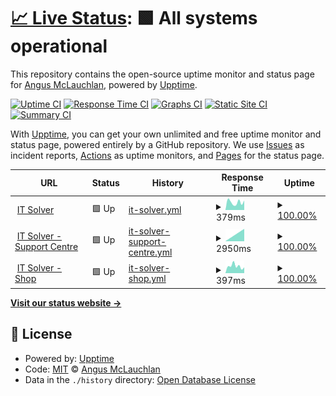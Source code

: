 # [📈 Live Status](https://status.itsolver.net): <!--live status--> **🟩 All systems operational**

This repository contains the open-source uptime monitor and status page for [Angus McLauchlan](https://www.itsolver.net), powered by [Upptime](https://github.com/upptime/upptime).

[![Uptime CI](https://github.com/koj-co/upptime/workflows/Uptime%20CI/badge.svg)](https://github.com/koj-co/upptime/actions?query=workflow%3A%22Uptime+CI%22)
[![Response Time CI](https://github.com/koj-co/upptime/workflows/Response%20Time%20CI/badge.svg)](https://github.com/koj-co/upptime/actions?query=workflow%3A%22Response+Time+CI%22)
[![Graphs CI](https://github.com/koj-co/upptime/workflows/Graphs%20CI/badge.svg)](https://github.com/koj-co/upptime/actions?query=workflow%3A%22Graphs+CI%22)
[![Static Site CI](https://github.com/koj-co/upptime/workflows/Static%20Site%20CI/badge.svg)](https://github.com/koj-co/upptime/actions?query=workflow%3A%22Static+Site+CI%22)
[![Summary CI](https://github.com/koj-co/upptime/workflows/Summary%20CI/badge.svg)](https://github.com/koj-co/upptime/actions?query=workflow%3A%22Summary+CI%22)

With [Upptime](https://upptime.js.org), you can get your own unlimited and free uptime monitor and status page, powered entirely by a GitHub repository. We use [Issues](https://github.com/itsolver/upptime/issues) as incident reports, [Actions](https://github.com/itsolver/upptime/actions) as uptime monitors, and [Pages](https://status.itsolver.net) for the status page.

<!--start: status pages-->
<!-- This summary is generated by Upptime (https://github.com/upptime/upptime) -->
<!-- Do not edit this manually, your changes will be overwritten -->
<!-- prettier-ignore -->
| URL | Status | History | Response Time | Uptime |
| --- | ------ | ------- | ------------- | ------ |
| <img alt="" src="https://favicons.githubusercontent.com/www.itsolver.net" height="13"> [IT Solver](https://www.itsolver.net) | 🟩 Up | [it-solver.yml](https://github.com/itsolver/upptime/commits/master/history/it-solver.yml) | <details><summary><img alt="Response time graph" src="./graphs/it-solver/response-time-week.png" height="20"> 379ms</summary><br><a href="https://status.itsolver.net/history/it-solver"><img alt="Response time 379" src="https://img.shields.io/endpoint?url=https%3A%2F%2Fraw.githubusercontent.com%2Fitsolver%2Fupptime%2Fmaster%2Fapi%2Fit-solver%2Fresponse-time.json"></a><br><a href="https://status.itsolver.net/history/it-solver"><img alt="24-hour response time 379" src="https://img.shields.io/endpoint?url=https%3A%2F%2Fraw.githubusercontent.com%2Fitsolver%2Fupptime%2Fmaster%2Fapi%2Fit-solver%2Fresponse-time-day.json"></a><br><a href="https://status.itsolver.net/history/it-solver"><img alt="7-day response time 379" src="https://img.shields.io/endpoint?url=https%3A%2F%2Fraw.githubusercontent.com%2Fitsolver%2Fupptime%2Fmaster%2Fapi%2Fit-solver%2Fresponse-time-week.json"></a><br><a href="https://status.itsolver.net/history/it-solver"><img alt="30-day response time 379" src="https://img.shields.io/endpoint?url=https%3A%2F%2Fraw.githubusercontent.com%2Fitsolver%2Fupptime%2Fmaster%2Fapi%2Fit-solver%2Fresponse-time-month.json"></a><br><a href="https://status.itsolver.net/history/it-solver"><img alt="1-year response time 379" src="https://img.shields.io/endpoint?url=https%3A%2F%2Fraw.githubusercontent.com%2Fitsolver%2Fupptime%2Fmaster%2Fapi%2Fit-solver%2Fresponse-time-year.json"></a></details> | <details><summary><a href="https://status.itsolver.net/history/it-solver">100.00%</a></summary><a href="https://status.itsolver.net/history/it-solver"><img alt="All-time uptime 100.00%" src="https://img.shields.io/endpoint?url=https%3A%2F%2Fraw.githubusercontent.com%2Fitsolver%2Fupptime%2Fmaster%2Fapi%2Fit-solver%2Fuptime.json"></a><br><a href="https://status.itsolver.net/history/it-solver"><img alt="24-hour uptime 100.00%" src="https://img.shields.io/endpoint?url=https%3A%2F%2Fraw.githubusercontent.com%2Fitsolver%2Fupptime%2Fmaster%2Fapi%2Fit-solver%2Fuptime-day.json"></a><br><a href="https://status.itsolver.net/history/it-solver"><img alt="7-day uptime 100.00%" src="https://img.shields.io/endpoint?url=https%3A%2F%2Fraw.githubusercontent.com%2Fitsolver%2Fupptime%2Fmaster%2Fapi%2Fit-solver%2Fuptime-week.json"></a><br><a href="https://status.itsolver.net/history/it-solver"><img alt="30-day uptime 100.00%" src="https://img.shields.io/endpoint?url=https%3A%2F%2Fraw.githubusercontent.com%2Fitsolver%2Fupptime%2Fmaster%2Fapi%2Fit-solver%2Fuptime-month.json"></a><br><a href="https://status.itsolver.net/history/it-solver"><img alt="1-year uptime 100.00%" src="https://img.shields.io/endpoint?url=https%3A%2F%2Fraw.githubusercontent.com%2Fitsolver%2Fupptime%2Fmaster%2Fapi%2Fit-solver%2Fuptime-year.json"></a></details>
| <img alt="" src="https://favicons.githubusercontent.com/support.itsolver.net" height="13"> [IT Solver - Support Centre](https://support.itsolver.net) | 🟩 Up | [it-solver-support-centre.yml](https://github.com/itsolver/upptime/commits/master/history/it-solver-support-centre.yml) | <details><summary><img alt="Response time graph" src="./graphs/it-solver-support-centre/response-time-week.png" height="20"> 2950ms</summary><br><a href="https://status.itsolver.net/history/it-solver-support-centre"><img alt="Response time 2950" src="https://img.shields.io/endpoint?url=https%3A%2F%2Fraw.githubusercontent.com%2Fitsolver%2Fupptime%2Fmaster%2Fapi%2Fit-solver-support-centre%2Fresponse-time.json"></a><br><a href="https://status.itsolver.net/history/it-solver-support-centre"><img alt="24-hour response time 2950" src="https://img.shields.io/endpoint?url=https%3A%2F%2Fraw.githubusercontent.com%2Fitsolver%2Fupptime%2Fmaster%2Fapi%2Fit-solver-support-centre%2Fresponse-time-day.json"></a><br><a href="https://status.itsolver.net/history/it-solver-support-centre"><img alt="7-day response time 2950" src="https://img.shields.io/endpoint?url=https%3A%2F%2Fraw.githubusercontent.com%2Fitsolver%2Fupptime%2Fmaster%2Fapi%2Fit-solver-support-centre%2Fresponse-time-week.json"></a><br><a href="https://status.itsolver.net/history/it-solver-support-centre"><img alt="30-day response time 2950" src="https://img.shields.io/endpoint?url=https%3A%2F%2Fraw.githubusercontent.com%2Fitsolver%2Fupptime%2Fmaster%2Fapi%2Fit-solver-support-centre%2Fresponse-time-month.json"></a><br><a href="https://status.itsolver.net/history/it-solver-support-centre"><img alt="1-year response time 2950" src="https://img.shields.io/endpoint?url=https%3A%2F%2Fraw.githubusercontent.com%2Fitsolver%2Fupptime%2Fmaster%2Fapi%2Fit-solver-support-centre%2Fresponse-time-year.json"></a></details> | <details><summary><a href="https://status.itsolver.net/history/it-solver-support-centre">100.00%</a></summary><a href="https://status.itsolver.net/history/it-solver-support-centre"><img alt="All-time uptime 100.00%" src="https://img.shields.io/endpoint?url=https%3A%2F%2Fraw.githubusercontent.com%2Fitsolver%2Fupptime%2Fmaster%2Fapi%2Fit-solver-support-centre%2Fuptime.json"></a><br><a href="https://status.itsolver.net/history/it-solver-support-centre"><img alt="24-hour uptime 100.00%" src="https://img.shields.io/endpoint?url=https%3A%2F%2Fraw.githubusercontent.com%2Fitsolver%2Fupptime%2Fmaster%2Fapi%2Fit-solver-support-centre%2Fuptime-day.json"></a><br><a href="https://status.itsolver.net/history/it-solver-support-centre"><img alt="7-day uptime 100.00%" src="https://img.shields.io/endpoint?url=https%3A%2F%2Fraw.githubusercontent.com%2Fitsolver%2Fupptime%2Fmaster%2Fapi%2Fit-solver-support-centre%2Fuptime-week.json"></a><br><a href="https://status.itsolver.net/history/it-solver-support-centre"><img alt="30-day uptime 100.00%" src="https://img.shields.io/endpoint?url=https%3A%2F%2Fraw.githubusercontent.com%2Fitsolver%2Fupptime%2Fmaster%2Fapi%2Fit-solver-support-centre%2Fuptime-month.json"></a><br><a href="https://status.itsolver.net/history/it-solver-support-centre"><img alt="1-year uptime 100.00%" src="https://img.shields.io/endpoint?url=https%3A%2F%2Fraw.githubusercontent.com%2Fitsolver%2Fupptime%2Fmaster%2Fapi%2Fit-solver-support-centre%2Fuptime-year.json"></a></details>
| <img alt="" src="https://favicons.githubusercontent.com/shop.itsolver.net" height="13"> [IT Solver - Shop](https://shop.itsolver.net) | 🟩 Up | [it-solver-shop.yml](https://github.com/itsolver/upptime/commits/master/history/it-solver-shop.yml) | <details><summary><img alt="Response time graph" src="./graphs/it-solver-shop/response-time-week.png" height="20"> 397ms</summary><br><a href="https://status.itsolver.net/history/it-solver-shop"><img alt="Response time 397" src="https://img.shields.io/endpoint?url=https%3A%2F%2Fraw.githubusercontent.com%2Fitsolver%2Fupptime%2Fmaster%2Fapi%2Fit-solver-shop%2Fresponse-time.json"></a><br><a href="https://status.itsolver.net/history/it-solver-shop"><img alt="24-hour response time 397" src="https://img.shields.io/endpoint?url=https%3A%2F%2Fraw.githubusercontent.com%2Fitsolver%2Fupptime%2Fmaster%2Fapi%2Fit-solver-shop%2Fresponse-time-day.json"></a><br><a href="https://status.itsolver.net/history/it-solver-shop"><img alt="7-day response time 397" src="https://img.shields.io/endpoint?url=https%3A%2F%2Fraw.githubusercontent.com%2Fitsolver%2Fupptime%2Fmaster%2Fapi%2Fit-solver-shop%2Fresponse-time-week.json"></a><br><a href="https://status.itsolver.net/history/it-solver-shop"><img alt="30-day response time 397" src="https://img.shields.io/endpoint?url=https%3A%2F%2Fraw.githubusercontent.com%2Fitsolver%2Fupptime%2Fmaster%2Fapi%2Fit-solver-shop%2Fresponse-time-month.json"></a><br><a href="https://status.itsolver.net/history/it-solver-shop"><img alt="1-year response time 397" src="https://img.shields.io/endpoint?url=https%3A%2F%2Fraw.githubusercontent.com%2Fitsolver%2Fupptime%2Fmaster%2Fapi%2Fit-solver-shop%2Fresponse-time-year.json"></a></details> | <details><summary><a href="https://status.itsolver.net/history/it-solver-shop">100.00%</a></summary><a href="https://status.itsolver.net/history/it-solver-shop"><img alt="All-time uptime 100.00%" src="https://img.shields.io/endpoint?url=https%3A%2F%2Fraw.githubusercontent.com%2Fitsolver%2Fupptime%2Fmaster%2Fapi%2Fit-solver-shop%2Fuptime.json"></a><br><a href="https://status.itsolver.net/history/it-solver-shop"><img alt="24-hour uptime 100.00%" src="https://img.shields.io/endpoint?url=https%3A%2F%2Fraw.githubusercontent.com%2Fitsolver%2Fupptime%2Fmaster%2Fapi%2Fit-solver-shop%2Fuptime-day.json"></a><br><a href="https://status.itsolver.net/history/it-solver-shop"><img alt="7-day uptime 100.00%" src="https://img.shields.io/endpoint?url=https%3A%2F%2Fraw.githubusercontent.com%2Fitsolver%2Fupptime%2Fmaster%2Fapi%2Fit-solver-shop%2Fuptime-week.json"></a><br><a href="https://status.itsolver.net/history/it-solver-shop"><img alt="30-day uptime 100.00%" src="https://img.shields.io/endpoint?url=https%3A%2F%2Fraw.githubusercontent.com%2Fitsolver%2Fupptime%2Fmaster%2Fapi%2Fit-solver-shop%2Fuptime-month.json"></a><br><a href="https://status.itsolver.net/history/it-solver-shop"><img alt="1-year uptime 100.00%" src="https://img.shields.io/endpoint?url=https%3A%2F%2Fraw.githubusercontent.com%2Fitsolver%2Fupptime%2Fmaster%2Fapi%2Fit-solver-shop%2Fuptime-year.json"></a></details>

<!--end: status pages-->

[**Visit our status website →**](https://status.itsolver.net)

## 📄 License

- Powered by: [Upptime](https://github.com/upptime/upptime)
- Code: [MIT](./LICENSE) © [Angus McLauchlan](https://www.itsolver.net)
- Data in the `./history` directory: [Open Database License](https://opendatacommons.org/licenses/odbl/1-0/)
